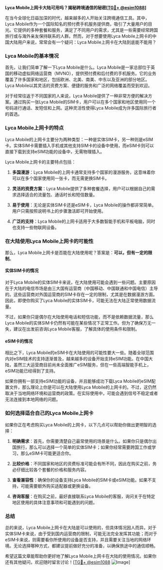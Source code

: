 **Lyca Mobile上网卡大陆可用吗？揭秘跨境通信的秘密[[TG💪+ @esim1088](https://t.me/s/esim1088)]**

在当今全球化日益加深的时代，越来越多的人开始关注跨境通信工具。其中，Lyca Mobile作为一个国际知名的预付费手机服务提供商，吸引了大量用户的目光。它提供的多种套餐和服务，满足了不同用户的需求，尤其是一些需要经常跨国旅行或与海外亲友保持联系的人群。然而，对于想要使用Lyca Mobile上网卡的中国大陆用户来说，常常会有一个疑问：Lyca Mobile上网卡在大陆到底能不能用？

### Lyca Mobile的基本情况

首先，让我们简单了解一下Lyca Mobile是什么。Lyca Mobile是一家总部位于英国的移动虚拟网络运营商（MVNO），提供预付费和后付费的手机服务。它的业务覆盖了许多国家和地区，包括欧洲、北美、南美、中东以及亚洲的部分地区。Lyca Mobile以其灵活的资费方案、便捷的服务和广泛的网络覆盖而受到欢迎。

对于经常往返于不同国家的人来说，Lyca Mobile提供了一种非常方便的解决方案。通过购买一张Lyca Mobile的SIM卡，用户可以在多个国家和地区使用同一个号码进行通话、发短信和上网。这种灵活性使得Lyca Mobile成为许多国际旅行者的首选。

### Lyca Mobile上网卡的特点

Lyca Mobile的上网卡主要分为两种类型：一种是实体SIM卡，另一种则是eSIM卡。实体SIM卡需要插入手机或其他支持SIM卡的设备中使用，而eSIM卡则可以直接下载到支持eSIM功能的设备中，无需物理插入。

Lyca Mobile上网卡的主要特点包括：

1. **多国漫游**：Lyca Mobile的上网卡通常支持多个国家的漫游服务，这意味着你可以在多个国家使用同一张卡，而无需更换SIM卡。
   
2. **灵活的资费方案**：Lyca Mobile提供了多种套餐选择，用户可以根据自己的需求选择适合的流量包、通话时长和短信数量。

3. **易于使用**：无论是实体SIM卡还是eSIM卡，Lyca Mobile的操作都非常简单。用户只需按照说明书上的步骤激活即可开始使用。

4. **广泛的支持**：Lyca Mobile的上网卡适用于大多数智能手机和平板电脑，同时也支持一些物联网设备。

### 在大陆使用Lyca Mobile上网卡的可能性

那么，Lyca Mobile上网卡是否能在大陆使用呢？答案是：**可以，但有一定的限制**。

#### 实体SIM卡的情况

对于Lyca Mobile的实体SIM卡来说，在大陆使用可能会遇到一些问题。主要原因在于大陆的电信市场是由三大国有运营商（中国移动、中国联通和中国电信）主导的。这些运营商对外国运营商的SIM卡存在一定的限制，尤其是在数据漫游方面。因此，即使你购买了Lyca Mobile的实体SIM卡，可能无法在大陆正常使用数据流量。

不过，如果你只是偶尔在大陆使用电话和短信功能，而不是依赖数据流量，那么Lyca Mobile的实体SIM卡仍然有可能在某些情况下正常工作。但为了确保万无一失，建议在出发前咨询Lyca Mobile客服，了解具体的使用条件和限制。

#### eSIM卡的情况

相比之下，Lyca Mobile的eSIM卡在大陆使用的可能性要大一些。随着全球范围内对eSIM技术的支持逐渐普及，越来越多的设备开始支持eSIM功能。在中国大陆，虽然三大运营商目前尚未全面推广eSIM服务，但在一些高端智能手机上，eSIM功能已经得到了支持。

如果你拥有一部支持eSIM功能的设备，并且能够成功下载Lyca Mobile的eSIM配置文件，那么理论上你是可以在大陆使用Lyca Mobile的上网卡的。不过，这仍然取决于当地网络环境和运营商的政策。在实际使用中，可能会遇到信号不稳定或者无法连接到本地网络的问题。

### 如何选择适合自己的Lyca Mobile上网卡

如果你正在考虑购买Lyca Mobile的上网卡，以下几点可以帮助你做出更明智的选择：

1. **明确需求**：首先，你需要清楚自己最常使用的场景是什么。如果你只是偶尔出国旅行，那么可以选择一个简单的实体SIM卡；如果你经常需要跨国工作或学习，那么eSIM卡可能更适合你。

2. **比较价格**：不同国家和地区的资费标准可能会有所不同，因此在购买之前，务必仔细比较各个套餐的价格和服务内容。

3. **查看兼容性**：确保你的设备支持Lyca Mobile的SIM卡或eSIM功能。如果不支持，可能需要额外购买适配器或更换设备。

4. **咨询客服**：在购买之前，最好直接联系Lyca Mobile的客服，询问关于在特定地区使用的具体注意事项和可能遇到的问题。

### 总结

总的来说，Lyca Mobile上网卡在大陆是可以使用的，但具体情况因人而异。对于实体SIM卡来说，由于受到国内运营商的限制，可能无法完全发挥其功能；而对于eSIM卡来说，则需要看你所使用的设备是否支持，并且需要关注当地的网络环境。无论选择哪种方式，都建议提前做好充分的准备，以确保旅途中的通信顺畅。

希望这篇文章能帮助你更好地了解Lyca Mobile上网卡在大陆的使用情况。如果你还有其他疑问，欢迎随时留言讨论！[[TG💪+ @esim1088](https://t.me/s/esim1088) ![Image](https://i.postimg.cc/4NQfJmqS/Snipaste-2025-05-13-00-14-12.png)]